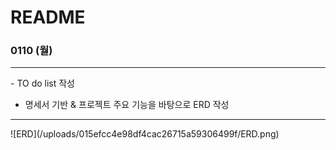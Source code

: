 # README

### 0110 (월)

<hr>
- TO do list 작성

- 명세서 기반 & 프로젝트 주요 기능을 바탕으로 ERD 작성


<hr>
![ERD](/uploads/015efcc4e98df4cac26715a59306499f/ERD.png)

